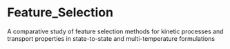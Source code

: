 # Feature_Selection
A comparative study of feature selection methods for kinetic processes and transport properties in state-to-state and multi-temperature formulations
